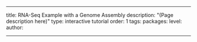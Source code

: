 ---

title: RNA-Seq Example with a Genome Assembly
description: "(Page description here)"
type: interactive tutorial
order: 1
tags: 
packages: 
level: 
author: 

---